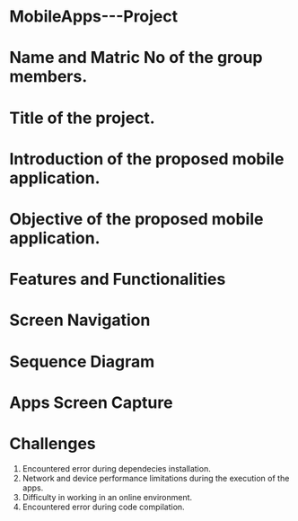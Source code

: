 # MobileApps---Project
# Name and Matric No of the group members. 
# Title of the project. 
# Introduction of the proposed mobile application. 
# Objective of the proposed mobile application. 
# Features and Functionalities 
# Screen Navigation 
# Sequence Diagram
# Apps Screen Capture
# Challenges  
1) Encountered error during dependecies installation.
2) Network and device performance limitations during the execution of the apps.
3) Difficulty in working in an online environment.
4) Encountered error during code compilation.
